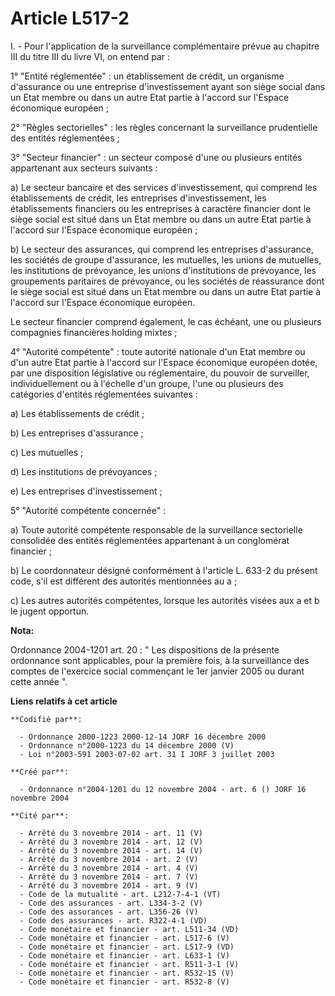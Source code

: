 # Article L517-2

I. - Pour l'application de la surveillance complémentaire prévue au chapitre III du titre III du livre VI, on entend par :

1° "Entité réglementée" : un établissement de crédit, un organisme d'assurance ou une entreprise d'investissement ayant son
siège social dans un Etat membre ou dans un autre Etat partie à l'accord sur l'Espace économique européen ;

2° "Règles sectorielles" : les règles concernant la surveillance prudentielle des entités réglementées ;

3° "Secteur financier" : un secteur composé d'une ou plusieurs entités appartenant aux secteurs suivants :

a) Le secteur bancaire et des services d'investissement, qui comprend les établissements de crédit, les entreprises
d'investissement, les établissements financiers ou les entreprises à caractère financier dont le siège social est situé dans
un Etat membre ou dans un autre Etat partie à l'accord sur l'Espace économique européen ;

b) Le secteur des assurances, qui comprend les entreprises d'assurance, les sociétés de groupe d'assurance, les mutuelles,
les unions de mutuelles, les institutions de prévoyance, les unions d'institutions de prévoyance, les groupements paritaires
de prévoyance, ou les sociétés de réassurance dont le siège social est situé dans un Etat membre ou dans un autre Etat partie
à l'accord sur l'Espace économique européen.

Le secteur financier comprend également, le cas échéant, une ou plusieurs compagnies financières holding mixtes ;

4° "Autorité compétente" : toute autorité nationale d'un Etat membre ou d'un autre Etat partie à l'accord sur l'Espace
économique européen dotée, par une disposition législative ou réglementaire, du pouvoir de surveiller, individuellement ou à
l'échelle d'un groupe, l'une ou plusieurs des catégories d'entités réglementées suivantes :

a) Les établissements de crédit ;

b) Les entreprises d'assurance ;

c) Les mutuelles ;

d) Les institutions de prévoyances ;

e) Les entreprises d'investissement ;

5° "Autorité compétente concernée" :

a) Toute autorité compétente responsable de la surveillance sectorielle consolidée des entités réglementées appartenant à un
conglomérat financier ;

b) Le coordonnateur désigné conformément à l'article L. 633-2 du présent code, s'il est différent des autorités mentionnées
au a ;

c) Les autres autorités compétentes, lorsque les autorités visées aux a et b le jugent opportun.

**Nota:**

Ordonnance 2004-1201 art. 20 : " Les dispositions de la présente ordonnance sont applicables, pour la première fois, à la
surveillance des comptes de l'exercice social commençant le 1er janvier 2005 ou durant cette année ".

**Liens relatifs à cet article**

	**Codifié par**:

	  - Ordonnance 2000-1223 2000-12-14 JORF 16 décembre 2000
	  - Ordonnance n°2000-1223 du 14 décembre 2000 (V)
	  - Loi n°2003-591 2003-07-02 art. 31 I JORF 3 juillet 2003

	**Créé par**:

	  - Ordonnance n°2004-1201 du 12 novembre 2004 - art. 6 () JORF 16 novembre 2004

	**Cité par**:

	  - Arrêté du 3 novembre 2014 - art. 11 (V)
	  - Arrêté du 3 novembre 2014 - art. 12 (V)
	  - Arrêté du 3 novembre 2014 - art. 14 (V)
	  - Arrêté du 3 novembre 2014 - art. 2 (V)
	  - Arrêté du 3 novembre 2014 - art. 4 (V)
	  - Arrêté du 3 novembre 2014 - art. 7 (V)
	  - Arrêté du 3 novembre 2014 - art. 9 (V)
	  - Code de la mutualité - art. L212-7-4-1 (VT)
	  - Code des assurances - art. L334-3-2 (V)
	  - Code des assurances - art. L356-26 (V)
	  - Code des assurances - art. R322-4-1 (VD)
	  - Code monétaire et financier - art. L511-34 (VD)
	  - Code monétaire et financier - art. L517-6 (V)
	  - Code monétaire et financier - art. L517-9 (VD)
	  - Code monétaire et financier - art. L633-1 (V)
	  - Code monétaire et financier - art. R511-3-1 (V)
	  - Code monétaire et financier - art. R532-15 (V)
	  - Code monétaire et financier - art. R532-8 (V)
